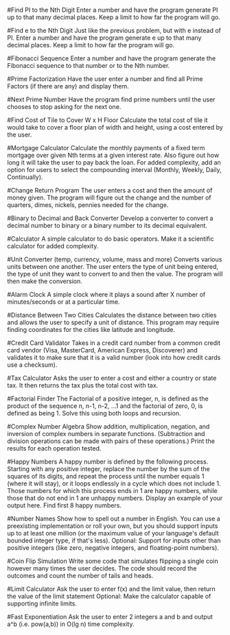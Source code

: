 #Find PI to the Nth Digit
Enter a number and have the program generate PI up to that many decimal places. Keep a limit to how far the program will go.

#Find e to the Nth Digit
Just like the previous problem, but with e instead of PI. Enter a number and have the program generate e up to that many decimal places. Keep a limit to how far the program will go.

#Fibonacci Sequence
Enter a number and have the program generate the Fibonacci sequence to that number or to the Nth number.

#Prime Factorization
Have the user enter a number and find all Prime Factors (if there are any) and display them.

#Next Prime Number
Have the program find prime numbers until the user chooses to stop asking for the next one.

#Find Cost of Tile to Cover W x H Floor
Calculate the total cost of tile it would take to cover a floor plan of width and height, using a cost entered by the user.

#Mortgage Calculator
Calculate the monthly payments of a fixed term mortgage over given Nth terms at a given interest rate. Also figure out how long it will take the user to pay back the loan. For added complexity, add an option for users to select the compounding interval (Monthly, Weekly, Daily, Continually).

#Change Return Program
The user enters a cost and then the amount of money given. The program will figure out the change and the number of quarters, dimes, nickels, pennies needed for the change.

#Binary to Decimal and Back Converter
Develop a converter to convert a decimal number to binary or a binary number to its decimal equivalent.

#Calculator
A simple calculator to do basic operators. Make it a scientific calculator for added complexity.

#Unit Converter (temp, currency, volume, mass and more)
Converts various units between one another. The user enters the type of unit being entered, the type of unit they want to convert to and then the value. The program will then make the conversion.

#Alarm Clock
A simple clock where it plays a sound after X number of minutes/seconds or at a particular time.

#Distance Between Two Cities
Calculates the distance between two cities and allows the user to specify a unit of distance. This program may require finding coordinates for the cities like latitude and longitude.

#Credit Card Validator
Takes in a credit card number from a common credit card vendor (Visa, MasterCard, American Express, Discoverer) and validates it to make sure that it is a valid number (look into how credit cards use a checksum).

#Tax Calculator
Asks the user to enter a cost and either a country or state tax. It then returns the tax plus the total cost with tax.

#Factorial Finder
The Factorial of a positive integer, n, is defined as the product of the sequence n, n-1, n-2, ...1 and the factorial of zero, 0, is defined as being 1. Solve this using both loops and recursion.

#Complex Number Algebra
Show addition, multiplication, negation, and inversion of complex numbers in separate functions. (Subtraction and division operations can be made with pairs of these operations.) Print the results for each operation tested.

#Happy Numbers
A happy number is defined by the following process. Starting with any positive integer, replace the number by the sum of the squares of its digits, and repeat the process until the number equals 1 (where it will stay), or it loops endlessly in a cycle which does not include 1. Those numbers for which this process ends in 1 are happy numbers, while those that do not end in 1 are unhappy numbers. Display an example of your output here. Find first 8 happy numbers.

#Number Names
Show how to spell out a number in English. You can use a preexisting implementation or roll your own, but you should support inputs up to at least one million (or the maximum value of your language's default bounded integer type, if that's less). Optional: Support for inputs other than positive integers (like zero, negative integers, and floating-point numbers).

#Coin Flip Simulation
Write some code that simulates flipping a single coin however many times the user decides. The code should record the outcomes and count the number of tails and heads.

#Limit Calculator
Ask the user to enter f(x) and the limit value, then return the value of the limit statement Optional: Make the calculator capable of supporting infinite limits.

#Fast Exponentiation
Ask the user to enter 2 integers a and b and output a^b (i.e. pow(a,b)) in O(lg n) time complexity.
